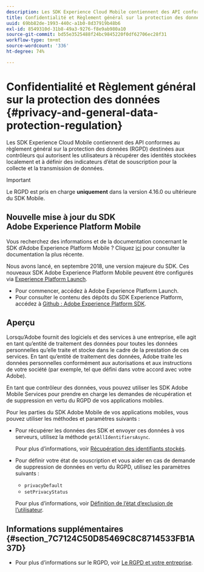 ```yaml
---
description: Les SDK Experience Cloud Mobile contiennent des API conformes au règlement général sur la protection des données (RGPD) destinées aux contrôleurs qui autorisent les utilisateurs à récupérer des identités stockées localement et à définir des indicateurs d’état de souscription pour la collecte et la transmission de données.
title: Confidentialité et Règlement général sur la protection des données
uuid: 69bb82de-1993-440c-a1b0-8d37919b48b6
exl-id: 8549310d-31b8-49a3-9276-f8e9ab980a10
source-git-commit: bd55e3525488f24bc9845220f0df62706ec28f31
workflow-type: tm+mt
source-wordcount: '336'
ht-degree: 74%

---
```


# Confidentialité et Règlement général sur la protection des données {#privacy-and-general-data-protection-regulation}

Les SDK Experience Cloud Mobile contiennent des API conformes au règlement général sur la protection des données (RGPD) destinées aux contrôleurs qui autorisent les utilisateurs à récupérer des identités stockées localement et à définir des indicateurs d’état de souscription pour la collecte et la transmission de données.

>[!IMPORTANT]
>
>Le RGPD est pris en charge **uniquement** dans la version 4.16.0 ou ultérieure du SDK Mobile.

## Nouvelle mise à jour du SDK Adobe Experience Platform Mobile

Vous recherchez des informations et de la documentation concernant le SDK d’Adobe Experience Platform Mobile ? Cliquez [ici](https://aep-sdks.gitbook.io/docs/) pour consulter la documentation la plus récente.

Nous avons lancé, en septembre 2018, une version majeure du SDK. Ces nouveaux SDK Adobe Experience Platform Mobile peuvent être configurés via [Experience Platform Launch](https://www.adobe.com/fr/experience-platform/launch.html).

* Pour commencer, accédez à Adobe Experience Platform Launch.
* Pour consulter le contenu des dépôts du SDK Experience Platform, accédez à [Github : Adobe Experience Platform SDK](https://github.com/Adobe-Marketing-Cloud/acp-sdks).

## Aperçu

Lorsqu’Adobe fournit des logiciels et des services à une entreprise, elle agit en tant qu’entité de traitement des données pour toutes les données personnelles qu’elle traite et stocke dans le cadre de la prestation de ces services. En tant qu’entité de traitement des données, Adobe traite les données personnelles conformément aux autorisations et aux instructions de votre société (par exemple, tel que défini dans votre accord avec votre Adobe).

En tant que contrôleur des données, vous pouvez utiliser les SDK Adobe Mobile Services pour prendre en charge les demandes de récupération et de suppression en vertu du RGPD de vos applications mobiles.

Pour les parties du SDK Adobe Mobile de vos applications mobiles, vous pouvez utiliser les méthodes et paramètres suivants :

* Pour récupérer les données des SDK et envoyer ces données à vos serveurs, utilisez la méthode `getAllIdentifiersAsync`.

   Pour plus d’informations, voir [Récupération des identifiants stockés](/help/ios/c-mob-privacy-gdpr-ios/c-mob-gdpr-ret-stored-ids-ios.md).

* Pour définir votre état de souscription et vous aider en cas de demande de suppression de données en vertu du RGPD, utilisez les paramètres suivants :

   * `privacyDefault`
   * `setPrivacyStatus`

   Pour plus d’informations, voir [Définition de l’état d’exclusion de l’utilisateur](/help/ios/c-mob-privacy-gdpr-ios/privacy.md).

## Informations supplémentaires {#section_7C7124C50D85469C8C8714533FB1A37D}

* Pour plus d’informations sur le RGPD, voir [Le RGPD et votre entreprise](https://www.adobe.com/fr/privacy/general-data-protection-regulation.html).
